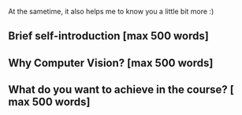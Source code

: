 
At the sametime, it also helps me to know you a little bit more :)

## Brief self-introduction [max 500 words]


## Why Computer Vision? [max 500 words]

## What do you want to achieve in the course? [ max 500 words]
